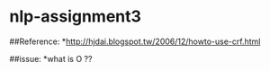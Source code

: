 # nlp-assignment3

##Reference:
*http://hjdai.blogspot.tw/2006/12/howto-use-crf.html

##issue:
*what is O ??
